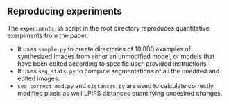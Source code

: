## Reproducing experiments

The `experiments.sh` script in the root directory reproduces quantitative exerpiments from the paper.

 - It uses `sample.py` to create directories of 10,000 examples of synthesized images
   from either an unmodified model, or models that have been edited according to 
   specific user-provided instructions.
 - It uses `seg_stats.py` to compute segmentations of all the unedited and edited images.
 - `seg_correct_mod.py` and `distances.py` are used to calculate correctly modified pixels
    as well LPIPS distances quantifying undesired changes.
